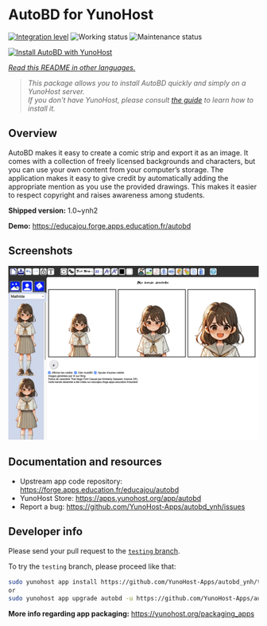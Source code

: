 <!--
N.B.: This README was automatically generated by <https://github.com/YunoHost/apps/tree/master/tools/readme_generator>
It shall NOT be edited by hand.
-->

# AutoBD for YunoHost

[![Integration level](https://dash.yunohost.org/integration/autobd.svg)](https://ci-apps.yunohost.org/ci/apps/autobd/) ![Working status](https://ci-apps.yunohost.org/ci/badges/autobd.status.svg) ![Maintenance status](https://ci-apps.yunohost.org/ci/badges/autobd.maintain.svg)

[![Install AutoBD with YunoHost](https://install-app.yunohost.org/install-with-yunohost.svg)](https://install-app.yunohost.org/?app=autobd)

*[Read this README in other languages.](./ALL_README.md)*

> *This package allows you to install AutoBD quickly and simply on a YunoHost server.*  
> *If you don't have YunoHost, please consult [the guide](https://yunohost.org/install) to learn how to install it.*

## Overview

AutoBD makes it easy to create a comic strip and export it as an image. It comes with a collection of freely licensed backgrounds and characters, but you can use your own content from your computer’s storage. The application makes it easy to give credit by automatically adding the appropriate mention as you use the provided drawings. This makes it easier to respect copyright and raises awareness among students.


**Shipped version:** 1.0~ynh2

**Demo:** <https://educajou.forge.apps.education.fr/autobd>

## Screenshots

![Screenshot of AutoBD](./doc/screenshots/screenshot.png)

## Documentation and resources

- Upstream app code repository: <https://forge.apps.education.fr/educajou/autobd>
- YunoHost Store: <https://apps.yunohost.org/app/autobd>
- Report a bug: <https://github.com/YunoHost-Apps/autobd_ynh/issues>

## Developer info

Please send your pull request to the [`testing` branch](https://github.com/YunoHost-Apps/autobd_ynh/tree/testing).

To try the `testing` branch, please proceed like that:

```bash
sudo yunohost app install https://github.com/YunoHost-Apps/autobd_ynh/tree/testing --debug
or
sudo yunohost app upgrade autobd -u https://github.com/YunoHost-Apps/autobd_ynh/tree/testing --debug
```

**More info regarding app packaging:** <https://yunohost.org/packaging_apps>
